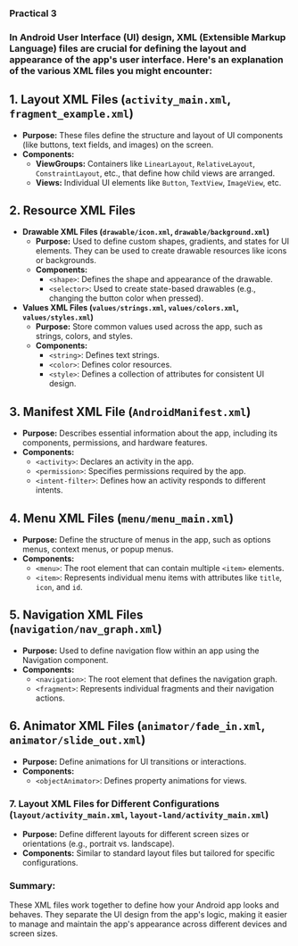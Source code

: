 ### Practical 3
### In Android User Interface (UI) design, XML (Extensible Markup Language) files are crucial for defining the layout and appearance of the app's user interface. Here's an explanation of the various XML files you might encounter:

## 1. **Layout XML Files (`activity_main.xml`, `fragment_example.xml`)**
   - **Purpose:** These files define the structure and layout of UI components (like buttons, text fields, and images) on the screen.
   - **Components:**
     - **ViewGroups:** Containers like `LinearLayout`, `RelativeLayout`, `ConstraintLayout`, etc., that define how child views are arranged.
     - **Views:** Individual UI elements like `Button`, `TextView`, `ImageView`, etc.

## 2. **Resource XML Files**
   - **Drawable XML Files (`drawable/icon.xml`, `drawable/background.xml`)**
     - **Purpose:** Used to define custom shapes, gradients, and states for UI elements. They can be used to create drawable resources like icons or backgrounds.
     - **Components:**
       - `<shape>`: Defines the shape and appearance of the drawable.
       - `<selector>`: Used to create state-based drawables (e.g., changing the button color when pressed).
   - **Values XML Files (`values/strings.xml`, `values/colors.xml`, `values/styles.xml`)**
     - **Purpose:** Store common values used across the app, such as strings, colors, and styles.
     - **Components:**
       - `<string>`: Defines text strings.
       - `<color>`: Defines color resources.
       - `<style>`: Defines a collection of attributes for consistent UI design.

## 3. **Manifest XML File (`AndroidManifest.xml`)**
   - **Purpose:** Describes essential information about the app, including its components, permissions, and hardware features.
   - **Components:**
     - `<activity>`: Declares an activity in the app.
     - `<permission>`: Specifies permissions required by the app.
     - `<intent-filter>`: Defines how an activity responds to different intents.

## 4. **Menu XML Files (`menu/menu_main.xml`)**
   - **Purpose:** Define the structure of menus in the app, such as options menus, context menus, or popup menus.
   - **Components:**
     - `<menu>`: The root element that can contain multiple `<item>` elements.
     - `<item>`: Represents individual menu items with attributes like `title`, `icon`, and `id`.

## 5. **Navigation XML Files (`navigation/nav_graph.xml`)**
   - **Purpose:** Used to define navigation flow within an app using the Navigation component.
   - **Components:**
     - `<navigation>`: The root element that defines the navigation graph.
     - `<fragment>`: Represents individual fragments and their navigation actions.

## 6. **Animator XML Files (`animator/fade_in.xml`, `animator/slide_out.xml`)**
   - **Purpose:** Define animations for UI transitions or interactions.
   - **Components:**
     - `<objectAnimator>`: Defines property animations for views.

### 7. **Layout XML Files for Different Configurations (`layout/activity_main.xml`, `layout-land/activity_main.xml`)**
   - **Purpose:** Define different layouts for different screen sizes or orientations (e.g., portrait vs. landscape).
   - **Components:** Similar to standard layout files but tailored for specific configurations.

### Summary:
These XML files work together to define how your Android app looks and behaves. They separate the UI design from the app's logic, making it easier to manage and maintain the app's appearance across different devices and screen sizes.
